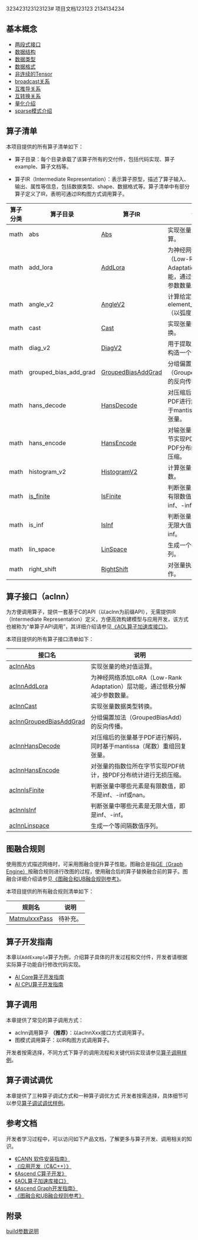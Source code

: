 323423123123123# 项目文档123123
2134134234
## 基本概念
-   [两段式接口](./context/两段式接口.md)
-   [数据结构](./context/数据结构.md)
-   [数据类型](./context/数据类型.md)
-   [数据格式](./context/数据格式.md)
-   [非连续的Tensor](./context/非连续的Tensor.md)
-   [broadcast关系](./context/broadcast关系.md)
-   [互推导关系](./context/互推导关系.md)
-   [互转换关系](./context/互转换关系.md)
-   [量化介绍](./context/量化介绍.md)
-   [sparse模式介绍](./context/sparse_mode参数说明.md)

## 算子清单

本项目提供的所有算子清单如下：

- 算子目录：每个目录承载了该算子所有的交付件，包括代码实现、算子example、算子文档等。

- 算子IR（Intermediate Representation）：表示算子原型，描述了算子输入、输出、属性等信息，包括数据类型、shape、数据格式等。算子清单中有部分算子定义了IR，表明可通过IR构图方式调用算子。

| 算子分类    | 算子目录                                     | 算子IR                                                                                           | 说明                             |
|---------|------------------------------------------|------------------------------------------------------------------------------------------------|---------------------------------|
| math    | abs                                      | [Abs](../math/abs/op_graph/abs_proto.h)                                                        | 实现张量的绝对值运算。        |
|math| add_lora                                 | [AddLora](../math/add_lora/op_graph/add_lora_proto.h)                                      |为神经网络添加LoRA（Low-Rank Adaptation）层功能，通过低秩分解减少参数数量。|
|math| angle_v2                                 | [AngleV2](../math/angle_v2/op_graph/angle_v2_proto.h)                                      |计算给定输入张量的element_wise angle（以弧度为单位）。|
|math| cast                                     | [Cast](../math/cast/op_graph/cast_proto.h)                                                 |实现张量数据类型转换。|
|math| diag_v2                                  | [DiagV2](../math/diag_v2/op_graph/diag_v2_proto.h)                                         |用于提取对角线元素或构造一个对角矩阵。|
|math| grouped_bias_add_grad                    | [GroupedBiasAddGrad](../math/grouped_bias_add_grad/op_graph/grouped_bias_add_grad_proto.h) |分组偏置加法（GroupedBiasAdd）的反向传播。|
|math| hans_decode                              | [HansDecode](../math/hans_decode/op_graph/hans_decode_proto.h)                             |对压缩后的张量基于PDF进行解码，同时基于mantissa重组回复张量。|
|math| hans_encode                              | [HansEncode](../math/hans_encode/op_graph/hans_encode_proto.h)                             |对输张量指数位所在字节实现PDF统计，按PDF分布统计进行无损压缩。|
|math| histogram_v2                             | [HistogramV2](../math/histogram_v2/op_graph/histogram_v2_proto.h)                          |计算张量值分布的函数。|
|math| [is_finite](../math/is_finite/README.md) | [IsFinite](../math/is_finite/op_graph/is_finite_proto.h)                                       | 判断张量中哪些元素是有限数值，即不是inf、-inf或nan。 |
|math| is_inf                                   | [IsInf](../math/is_inf/op_graph/is_inf_proto.h)                                            |判断张量中哪些元素是无限大值，即是inf、-inf。|
|math| lin_space                                | [LinSpace](../math/lin_space/op_graph/lin_space_proto.h)                                   |生成一个等间隔数值序列。|
|math| right_shift                              | [RightShift](../math/right_shift/op_graph/right_shift_proto.h)                             |对张量执行按位右移操作。|

## 算子接口（aclnn）

为方便调用算子，提供一套基于C的API（以aclnn为前缀API），无需提供IR（Intermediate Representation）定义，方便高效构建模型与应用开发，该方式也被称为“单算子API调用”，其详细介绍请参见[《AOL算子加速库接口》](https://hiascend.com/document/redirect/CannCommunityOplist)。

本项目提供的所有算子接口清单如下：

|    接口名   |      说明     |
|-----------|------------|
|[aclnnAbs](../math/abs/docs/aclnnAbs.md)|实现张量的绝对值运算。|
|[aclnnAddLora](../math/add_lora/docs/aclnnAddLora.md)|为神经网络添加LoRA（Low-Rank Adaptation）层功能，通过低秩分解减少参数数量。|
|[aclnnCast](../math/cast/docs/aclnnCast.md)|实现张量数据类型转换。|
|[aclnnGroupedBiasAddGrad](../math/grouped_bias_add_grad/docs/aclnnGroupedBiasAddGrad.md)|分组偏置加法（GroupedBiasAdd）的反向传播。|
|[aclnnHansDecode](../math/hans_decode/docs/aclnnHansDecode.md)|对压缩后的张量基于PDF进行解码，同时基于mantissa（尾数）重组回复张量。|
|[aclnnHansEncode](../math/hans_encode/docs/aclnnHansEncode.md)|对张量的指数位所在字节实现PDF统计，按PDF分布统计进行无损压缩。|
| [aclnnIsFinite](../math/is_finite/docs/aclnnIsFinite.md) | 判断张量中哪些元素是有限数值，即不是inf、-inf或nan。 |
| [aclnnIsInf](../math/is_inf/docs/aclnnIsInf.md) | 判断张量中哪些元素是无限大值，即是inf、-inf。 |
| [aclnnLinspace](../math/lin_space/docs/aclnnLinspace.md) | 生成一个等间隔数值序列。 |

## 图融合规则

使用图方式描述网络时，可采用图融合提升算子性能。图融合是指[GE（Graph Engine）](https://www.hiascend.com/cann/graph-engine)按融合规则进行改图的过程，使用融合后的算子替换融合前的算子。图融合详细介绍请参见[《图融合和UB融合规则参考》](https://hiascend.com/document/redirect/CannCommunitygraphubfusionref)。

本项目提供的所有融合规则清单如下：

|  规则名  |    说明    |
|---------|------------|
|[MatmulxxxPass](../math/xxx/xx.md)|待补充。|

## 算子开发指南

本章以`AddExample`算子为例，介绍算子具体的开发过程和交付件，开发者请根据实际算子功能自行修改代码实现。
- [AI Core算子开发指南](../docs/context/AI%20Core算子开发指南.md)
- [AI CPU算子开发指南](../docs/context/AI%20CPU算子开发指南.md)

## 算子调用

本章提供了常见的算子调用方式：

- aclnn调用算子 **（推荐）**：以aclnnXxx接口方式调用算子。
- 图模式调用算子：以IR构图方式调用算子。

开发者按需选择，不同方式下算子的调用流程和关键代码实现请参见[算子调用样例](./context/算子调用样例.md)。

## 算子调试调优

本章提供了三种算子调试方式和一种算子调优方式
开发者按需选择，具体细节可以参见[算子调试调优样例](./context/算子调试调优样例.md)。


## 参考文档

开发者学习过程中，可以访问如下产品文档，了解更多与算子开发、调用相关的知识。

- [《CANN 软件安装指南》](https://hiascend.com/document/redirect/CannCommunityInstSoftware)
- [《应用开发（C&C++）》](https://hiascend.com/document/redirect/CannCommunityInferWizard)
- [《Ascend C算子开发》](https://hiascend.com/document/redirect/CannCommunityAscendCQuick)
- [《AOL算子加速库接口》](https://hiascend.com/document/redirect/CannCommunityOplist)
- [《Ascend Graph开发指南》](https://hiascend.com/document/redirect/CannCommunityAscendGraph)
- [《图融合和UB融合规则参考》](https://hiascend.com/document/redirect/CannCommunitygraphubfusionref)

## 附录

[build参数说明](context/build参数说明.md)
